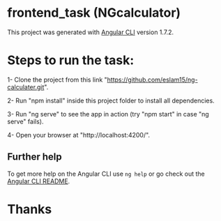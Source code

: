 # frontend_task (NGcalculator)

This project was generated with [Angular CLI](https://github.com/angular/angular-cli) version 1.7.2.

# Steps to run the task:

1- Clone the project from this link "https://github.com/eslam15/ng-calculater.git".

2- Run "npm install" inside this project folder to install all dependencies.

3- Run "ng serve" to see the app in action (try "npm start" in case "ng serve" fails).

4- Open your browser at "http://localhost:4200/".

## Further help

To get more help on the Angular CLI use `ng help` or go check out the [Angular CLI README](https://github.com/angular/angular-cli/blob/master/README.md).

# Thanks